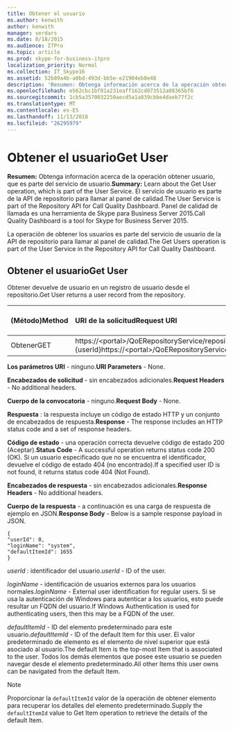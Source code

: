 ```yaml
---
title: Obtener el usuario
ms.author: kenwith
author: kenwith
manager: serdars
ms.date: 8/18/2015
ms.audience: ITPro
ms.topic: article
ms.prod: skype-for-business-itpro
localization_priority: Normal
ms.collection: IT_Skype16
ms.assetid: 52b89a4b-a0bd-493d-bb5e-e21904eb8e48
description: 'Resumen: Obtenga información acerca de la operación obtener usuario, que es parte del servicio de usuario. El servicio de usuario es parte de la API de repositorio para llamar al panel de calidad. Panel de calidad de llamada es una herramienta de Skype para Business Server 2015.'
ms.openlocfilehash: e562cbc1bf81a231eaff162cd073512a08365bf6
ms.sourcegitcommit: 1cb5a3570032250aecd5a1a839cbbe4daeb77f2c
ms.translationtype: MT
ms.contentlocale: es-ES
ms.lasthandoff: 11/13/2018
ms.locfileid: "26295979"
---
```

# <a name="get-user"></a><span data-ttu-id="d1e55-105">Obtener el usuario</span><span class="sxs-lookup"><span data-stu-id="d1e55-105">Get User</span></span>
 
<span data-ttu-id="d1e55-106">**Resumen:** Obtenga información acerca de la operación obtener usuario, que es parte del servicio de usuario.</span><span class="sxs-lookup"><span data-stu-id="d1e55-106">**Summary:** Learn about the Get User operation, which is part of the User Service.</span></span> <span data-ttu-id="d1e55-107">El servicio de usuario es parte de la API de repositorio para llamar al panel de calidad.</span><span class="sxs-lookup"><span data-stu-id="d1e55-107">The User Service is part of the Repository API for Call Quality Dashboard.</span></span> <span data-ttu-id="d1e55-108">Panel de calidad de llamada es una herramienta de Skype para Business Server 2015.</span><span class="sxs-lookup"><span data-stu-id="d1e55-108">Call Quality Dashboard is a tool for Skype for Business Server 2015.</span></span>
  
<span data-ttu-id="d1e55-109">La operación de obtener los usuarios es parte del servicio de usuario de la API de repositorio para llamar al panel de calidad.</span><span class="sxs-lookup"><span data-stu-id="d1e55-109">The Get Users operation is part of the User Service in the Repository API for Call Quality Dashboard.</span></span>
  
## <a name="get-user"></a><span data-ttu-id="d1e55-110">Obtener el usuario</span><span class="sxs-lookup"><span data-stu-id="d1e55-110">Get User</span></span>

<span data-ttu-id="d1e55-111">Obtener devuelve de usuario en un registro de usuario desde el repositorio.</span><span class="sxs-lookup"><span data-stu-id="d1e55-111">Get User returns a user record from the repository.</span></span>
  
|<span data-ttu-id="d1e55-112">**(Método)**</span><span class="sxs-lookup"><span data-stu-id="d1e55-112">**Method**</span></span>|<span data-ttu-id="d1e55-113">**URI de la solicitud**</span><span class="sxs-lookup"><span data-stu-id="d1e55-113">**Request URI**</span></span>|<span data-ttu-id="d1e55-114">**Versión de HTTP**</span><span class="sxs-lookup"><span data-stu-id="d1e55-114">**HTTP Version**</span></span>|
|:-----|:-----|:-----|
|<span data-ttu-id="d1e55-115">Obtener</span><span class="sxs-lookup"><span data-stu-id="d1e55-115">GET</span></span>  <br/> |<span data-ttu-id="d1e55-116">https://\<portal\>/QoERepositoryService/repository/usuario / {userId}</span><span class="sxs-lookup"><span data-stu-id="d1e55-116">https://\<portal\>/QoERepositoryService/repository/user/{userId}</span></span>  <br/> |<span data-ttu-id="d1e55-117">HTTP/1.1</span><span class="sxs-lookup"><span data-stu-id="d1e55-117">HTTP/1.1</span></span>  <br/> |
   
 <span data-ttu-id="d1e55-118">**Los parámetros URI** - ninguno.</span><span class="sxs-lookup"><span data-stu-id="d1e55-118">**URI Parameters** - None.</span></span>
  
 <span data-ttu-id="d1e55-119">**Encabezados de solicitud** - sin encabezados adicionales.</span><span class="sxs-lookup"><span data-stu-id="d1e55-119">**Request Headers** - No additional headers.</span></span>
  
 <span data-ttu-id="d1e55-120">**Cuerpo de la convocatoria** - ninguno.</span><span class="sxs-lookup"><span data-stu-id="d1e55-120">**Request Body** - None.</span></span>
  
 <span data-ttu-id="d1e55-121">**Respuesta** : la respuesta incluye un código de estado HTTP y un conjunto de encabezados de respuesta.</span><span class="sxs-lookup"><span data-stu-id="d1e55-121">**Response** - The response includes an HTTP status code and a set of response headers.</span></span>
  
 <span data-ttu-id="d1e55-122">**Código de estado** - una operación correcta devuelve código de estado 200 (Aceptar).</span><span class="sxs-lookup"><span data-stu-id="d1e55-122">**Status Code** - A successful operation returns status code 200 (OK).</span></span> <span data-ttu-id="d1e55-123">Si un usuario especificado que no se encuentra el identificador, devuelve el código de estado 404 (no encontrado).</span><span class="sxs-lookup"><span data-stu-id="d1e55-123">If a specified user ID is not found, it returns status code 404 (Not Found).</span></span>
  
 <span data-ttu-id="d1e55-124">**Encabezados de respuesta** - sin encabezados adicionales.</span><span class="sxs-lookup"><span data-stu-id="d1e55-124">**Response Headers** - No additional headers.</span></span>
  
 <span data-ttu-id="d1e55-125">**Cuerpo de la respuesta** - a continuación es una carga de respuesta de ejemplo en JSON.</span><span class="sxs-lookup"><span data-stu-id="d1e55-125">**Response Body** - Below is a sample response payload in JSON.</span></span>
  
```
{
"userId": 0,
"loginName": "system",
"defaultItemId": 1655
}
```

 <span data-ttu-id="d1e55-126">*userId* : identificador del usuario.</span><span class="sxs-lookup"><span data-stu-id="d1e55-126">*userId*  - ID of the user.</span></span>
  
 <span data-ttu-id="d1e55-127">*loginName* - identificación de usuarios externos para los usuarios normales.</span><span class="sxs-lookup"><span data-stu-id="d1e55-127">*loginName*  - External user identification for regular users.</span></span> <span data-ttu-id="d1e55-128">Si se usa la autenticación de Windows para autenticar a los usuarios, esto puede resultar un FQDN del usuario.</span><span class="sxs-lookup"><span data-stu-id="d1e55-128">If Windows Authentication is used for authenticating users, then this may be a FQDN of the user.</span></span>
  
 <span data-ttu-id="d1e55-129">*defaultItemId* - ID del elemento predeterminado para este usuario.</span><span class="sxs-lookup"><span data-stu-id="d1e55-129">*defaultItemId*  - ID of the default Item for this user.</span></span> <span data-ttu-id="d1e55-130">El valor predeterminado de elemento es el elemento de nivel superior que está asociado al usuario.</span><span class="sxs-lookup"><span data-stu-id="d1e55-130">The default Item is the top-most Item that is associated to the user.</span></span> <span data-ttu-id="d1e55-131">Todos los demás elementos que posee este usuario se pueden navegar desde el elemento predeterminado.</span><span class="sxs-lookup"><span data-stu-id="d1e55-131">All other Items this user owns can be navigated from the default Item.</span></span>
  
> [!NOTE]
> <span data-ttu-id="d1e55-132">Proporcionar la `defaultItemId` valor de la operación de obtener elemento para recuperar los detalles del elemento predeterminado.</span><span class="sxs-lookup"><span data-stu-id="d1e55-132">Supply the  `defaultItemId` value to Get Item operation to retrieve the details of the default Item.</span></span>
  

